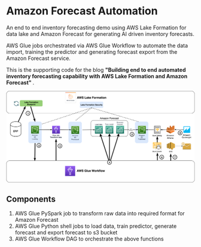 # Amazon Forecast Automation
An end to end inventory forecasting demo using AWS Lake Formation for data lake and Amazon Forecast for generating AI driven inventory forecasts.

AWS Glue jobs orchestrated via AWS Glue Workflow to automate the data import, training the predictor and generating forecast export from the Amazon Forecast service.

This is the supporting code for the blog <b> "Building end to end automated inventory forecasting capability with AWS Lake Formation and Amazon Forecast" </b>.

![Solution Architecture](images/InventoryForecast.png)

## Components
1. AWS Glue PySpark job to transform raw data into required format for Amazon Forecast
2. AWS Glue Python shell jobs to load data, train predictor, generate forecast and export forecast to s3 bucket
3. AWS Glue Workflow DAG to orchestrate the above functions
